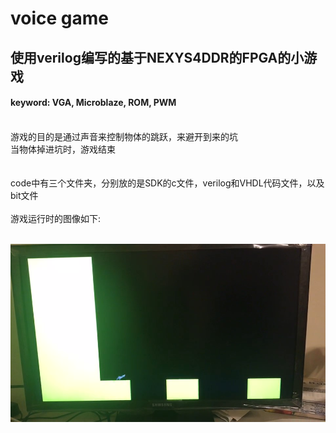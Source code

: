 voice game
==========
使用verilog编写的基于NEXYS4DDR的FPGA的小游戏
------
#### keyword: VGA, Microblaze, ROM, PWM
<br>
游戏的目的是通过声音来控制物体的跳跃，来避开到来的坑<br>
当物体掉进坑时，游戏结束<br>
<br>
<br>
code中有三个文件夹，分别放的是SDK的c文件，verilog和VHDL代码文件，以及bit文件
<br>
<br>
游戏运行时的图像如下:<br><br>

![](https://github.com/yjiao1213/FPGA/raw/master/voice_game/img/demo_Moment.jpg)
